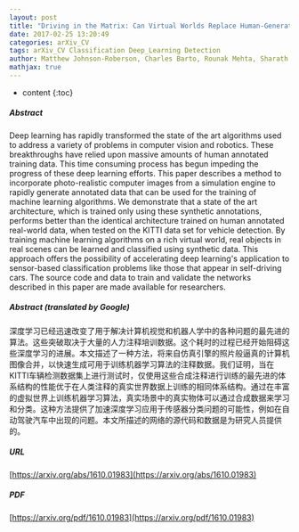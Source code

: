 ```yaml
---
layout: post
title: "Driving in the Matrix: Can Virtual Worlds Replace Human-Generated Annotations for Real World Tasks?"
date: 2017-02-25 13:20:49
categories: arXiv_CV
tags: arXiv_CV Classification Deep_Learning Detection
author: Matthew Johnson-Roberson, Charles Barto, Rounak Mehta, Sharath Nittur Sridhar, Karl Rosaen, Ram Vasudevan
mathjax: true
---
```


* content
{:toc}

##### Abstract
Deep learning has rapidly transformed the state of the art algorithms used to address a variety of problems in computer vision and robotics. These breakthroughs have relied upon massive amounts of human annotated training data. This time consuming process has begun impeding the progress of these deep learning efforts. This paper describes a method to incorporate photo-realistic computer images from a simulation engine to rapidly generate annotated data that can be used for the training of machine learning algorithms. We demonstrate that a state of the art architecture, which is trained only using these synthetic annotations, performs better than the identical architecture trained on human annotated real-world data, when tested on the KITTI data set for vehicle detection. By training machine learning algorithms on a rich virtual world, real objects in real scenes can be learned and classified using synthetic data. This approach offers the possibility of accelerating deep learning's application to sensor-based classification problems like those that appear in self-driving cars. The source code and data to train and validate the networks described in this paper are made available for researchers.

##### Abstract (translated by Google)
深度学习已经迅速改变了用于解决计算机视觉和机器人学中的各种问题的最先进的算法。这些突破取决于大量的人力注释培训数据。这个耗时的过程已经开始阻碍这些深度学习的进展。本文描述了一种方法，将来自仿真引擎的照片般逼真的计算机图像合并，以快速生成可用于训练机器学习算法的注释数据。我们证明，当在KITTI车辆检测数据集上进行测试时，仅使用这些合成注释进行训练的最先进的体系结构的性能优于在人类注释的真实世界数据上训练的相同体系结构。通过在丰富的虚拟世界上训练机器学习算法，真实场景中的真实物体可以通过合成数据来学习和分类。这种方法提供了加速深度学习应用于传感器分类问题的可能性，例如在自动驾驶汽车中出现的问题。本文所描述的网络的源代码和数据是为研究人员提供的。

##### URL
[https://arxiv.org/abs/1610.01983](https://arxiv.org/abs/1610.01983)

##### PDF
[https://arxiv.org/pdf/1610.01983](https://arxiv.org/pdf/1610.01983)

